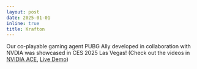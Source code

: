 ```yaml
---
layout: post
date: 2025-01-01
inline: true
title: Krafton
---
```

Our co-playable gaming agent PUBG Ally developed in collaboration with NVDIA was showcased in CES 2025 Las Vegas! (Check out the videos in [NVIDIA ACE](https://www.youtube.com/watch?si=9gMLBxShwrEEZhxc&v=LNx7wrBfnsw&feature=youtu.be), [Live Demo](https://www.youtube.com/shorts/CSf8wglfhO4?si=XYYPRB8DJAdwrlBX)) 